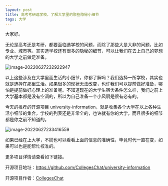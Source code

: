 ```yaml
---
layout: post
title: 高考考研选学校，了解大学里的那些隐秘小细节
tags: 大学
---
```


大家好。

无论是高考还是考研，都要面临选学校的问题，而除了那些大是大非的问题，比如专业、城市等。其实选学校还有很多的隐秘的细节，可以让我们在去上自己的梦想的大学之前做足准备。

![image-20220627232922947](https://7465-test-3c9b5e-1-1301419220.tcb.qcloud.la/images/compress_image-20220627232922947.png)

以上这些涉及在大学里面生活的小细节，你都了解吗？我们选择一所学校，其实也就是选择在那里生活。如果很多的现状无法改变，也许我们可以提前做好准备，哪怕是提前做好心理上的准备呢。不知道现在的大学生宿舍条件怎么样，我们之前上大学基本都是没有空调的，所以为自己准备一个小风扇是很有必有的。

今天的推荐的开源项目 university-information，就是收集各个大学在以上各种生活小细节的集合，学校的列表还是非常全的，也许就有你的大学，而且很多的细节都是你之前不知道的。

![image-20220627233416559](https://7465-test-3c9b5e-1-1301419220.tcb.qcloud.la/mac/compress_image-20220627233416559.png)

如果已经在上大学，不妨也可以看看上面的信息的准确性，毕竟时代一直在变，如果可以也是能帮忙校准的。

更多项目详情请查看如下链接。

开源项目地址：https://github.com/CollegesChat/university-information

开源项目作者：[CollegesChat](https://github.com/CollegesChat)